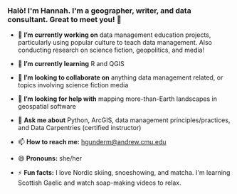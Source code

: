 ### Halò! I'm Hannah. I'm a geographer, writer, and data consultant. Great to meet you! 👋

- 🔭 **I’m currently working on** data management education projects, particularly using popular culture to teach data management. Also conducting research on science fiction, geopolitics, and media!

- 🌱 **I’m currently learning** R and QGIS

- 👯 **I’m looking to collaborate on** anything data management related, or topics involving science fiction media

- 🤔 **I’m looking for help with** mapping more-than-Earth landscapes in geospatial software

- 💬 **Ask me about** Python, ArcGIS, data management principles/practices, and Data Carpentries (certified instructor)

- 📫 **How to reach me:** hgunderm@andrew.cmu.edu

- 😄 **Pronouns:** she/her

- ⚡ **Fun facts:** I love Nordic skiing, snoeshowing, and matcha. I'm learning Scottish Gaelic and watch soap-making videos to relax. 
